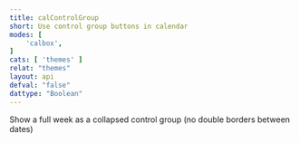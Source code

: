 ```yaml
---
title: calControlGroup
short: Use control group buttons in calendar
modes: [
	'calbox',
]
cats: [ 'themes' ]
relat: "themes"
layout: api
defval: "false"
dattype: "Boolean"
---
```


Show a full week as a collapsed control group (no double borders between dates)
